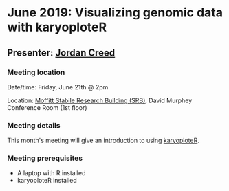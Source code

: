 # June 2019: Visualizing genomic data with karyoploteR

## Presenter: [Jordan Creed](mailto:jordan.h.creed@moffitt.org)

### Meeting location
Date/time: Friday, June 21th @ 2pm

Location: [Moffitt Stabile Research Building (SRB)](https://goo.gl/maps/o6j3rtTuxCB2), David Murphey Conference Room (1st floor)

### Meeting details
This month's meeting will give an introduction to using [karyoploteR](http://bioconductor.org/packages/release/bioc/html/karyoploteR.html). 

### Meeting prerequisites
* A laptop with R installed
* karyoploteR installed 

